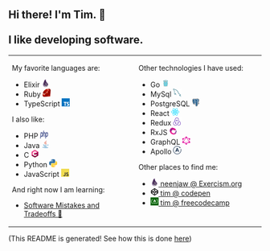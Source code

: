 
## Hi there! I'm Tim. 👋<br/><br/>I like developing software.

<table><tr><td valign="top" width="50%">

My favorite languages are:

- Elixir <img src="https://raw.githubusercontent.com/neenjaw/neenjaw/master/img/elixir.png" alt="Logo for Elixir" width="16px" height="16px">
- Ruby <img src="https://raw.githubusercontent.com/neenjaw/neenjaw/master/img/ruby.png" alt="Logo for Ruby" width="16px" height="16px">
- TypeScript <img src="https://raw.githubusercontent.com/neenjaw/neenjaw/master/img/typescript.png" alt="Logo for TypeScript" width="16px" height="16px">

I also like:

- PHP <img src="https://raw.githubusercontent.com/neenjaw/neenjaw/master/img/php.png" alt="Logo for PHP" width="16px" height="16px">
- Java <img src="https://raw.githubusercontent.com/neenjaw/neenjaw/master/img/java.png" alt="Logo for Java" width="16px" height="16px">
- C <img src="https://raw.githubusercontent.com/neenjaw/neenjaw/master/img/c-lang.png" alt="Logo for C" width="16px" height="16px">
- Python <img src="https://raw.githubusercontent.com/neenjaw/neenjaw/master/img/python.png" alt="Logo for Python" width="16px" height="16px">
- JavaScript <img src="https://raw.githubusercontent.com/neenjaw/neenjaw/master/img/javascript.png" alt="Logo for JavaScript" width="16px" height="16px">

And right now I am learning:

- <a href="https://www.manning.com/books/software-mistakes-and-tradeoffs">Software Mistakes and Tradeoffs 📖</a>

</td><td valign="top" width="50%">

Other technologies I have used:

- Go <img src="https://raw.githubusercontent.com/neenjaw/neenjaw/master/img/golang.png" alt="Logo for Go" width="16px" height="16px">
- MySql <img src="https://raw.githubusercontent.com/neenjaw/neenjaw/master/img/mysql.png" alt="Logo for MySql" width="16px" height="16px">
- PostgreSQL <img src="https://raw.githubusercontent.com/neenjaw/neenjaw/master/img/postgresql.png" alt="Logo for PostgreSQL" width="16px" height="16px">
- React <img src="https://raw.githubusercontent.com/neenjaw/neenjaw/master/img/react.png" alt="Logo for React" width="16px" height="16px">
- Redux <img src="https://raw.githubusercontent.com/neenjaw/neenjaw/master/img/redux.png" alt="Logo for Redux" width="16px" height="16px">
- RxJS <img src="https://raw.githubusercontent.com/neenjaw/neenjaw/master/img/rxjs.png" alt="Logo for RxJS" width="16px" height="16px">
- GraphQL <img src="https://raw.githubusercontent.com/neenjaw/neenjaw/master/img/graphql.png" alt="Logo for GraphQL" width="16px" height="16px">
- Apollo <img src="https://raw.githubusercontent.com/neenjaw/neenjaw/master/img/apollo.png" alt="Logo for Apollo" width="16px" height="16px">

Other places to find me:

- <a href="https://exercism.org/profiles/neenjaw"><img src="https://raw.githubusercontent.com/neenjaw/neenjaw/master/img/elixir.png" alt="Logo for elixir" width="16px" height="16px"> neenjaw @ Exercism.org</a>
- <a href="https://codepen.io/collection/Axyobk"><img src="https://raw.githubusercontent.com/neenjaw/neenjaw/master/img/codepen.png" alt="Logo for codepen" width="16px" height="16px"> tim @ codepen</a>
- <a href="https://www.freecodecamp.org/yxe_tim"><img src="https://raw.githubusercontent.com/neenjaw/neenjaw/master/img/freecodecamp.png" alt="Logo for freecodecamp" width="16px" height="16px"> tim @ freecodecamp</a>

</td></tr>
  <!--
  <tr><td colspan="2" valign="top" width="50%">

Here's what I have been up to on [Exercism.org](https://exercism.org) (one of my favourite programming hangouts)&#58;

- I have helped  students learn programming.
- Some recent solutions I've completed&#58;


</td></tr>-->
</table>


(This README is generated! See how this is done [here](https://github.com/neenjaw/neenjaw/blob/master/.github/workflows/build.yaml))
